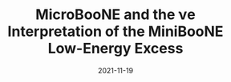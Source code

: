 ---
title: 'MicroBooNE and the νe Interpretation of the MiniBooNE Low-Energy Excess'
pub_number: 13
authors:  C.A. Argüelles,  I. Esteban,  M. Hostert,  Kevin J. Kelly,  J. Kopp,  P.A.N. Machado,  I. Martinez-Soler,  Y.F. Perez-Gonzalez
collection: publication
permalink: /publication/2021-11-19-MicroBooNEandtheeInterpretationoftheMiniBooNELow-EnergyExcess
date: 2021-11-19
venue: Phys.Rev.Lett. 
paperurl: 'https://arxiv.org/abs/2111.10359'
citation_notitle: 'C. A. Argüelles, I. Esteban, M. Hostert, Kevin J. Kelly, J. Kopp, P. A. N. Machado, I. Martinez-Soler, Y. F. Perez-Gonzalez, Phys.Rev.Lett. 128 (2022) 24 241802'
citation: 'MicroBooNE and the νe Interpretation of the MiniBooNE Low-Energy Excess, C. A. Argüelles, I. Esteban, M. Hostert, Kevin J. Kelly, J. Kopp, P. A. N. Machado, I. Martinez-Soler, Y. F. Perez-Gonzalez, Phys.Rev.Lett. 128 (2022) 24 241802'
eprint: '2111.10359'

---